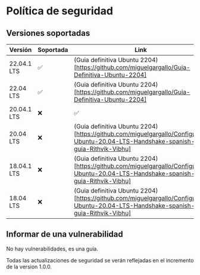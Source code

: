 # Política de seguridad

## Versiones soportadas

| Versión | Soportada | Link
| --- | --- | --- |
| 22.04.1 LTS | :white_check_mark:  | (Guia definitiva Ubuntu 2204)[https://github.com/miguelgargallo/Guia-Definitiva-Ubuntu-2204] |
| 22.04 LTS  | :white_check_mark: | (Guia definitiva Ubuntu 2204)[https://github.com/miguelgargallo/Guia-Definitiva-Ubuntu-2204] |
| 20.04.1 LTS  | :x: |  :white_check_mark:  |  (Guia definitiva Ubuntu 2204)[https://github.com/miguelgargallo/Configurar-Ubuntu-20.04-LTS-Handshake-spanish-guia-Rithvik-Vibhu] |
| 20.04 LTS  | :x: |  (Guia definitiva Ubuntu 2204)[https://github.com/miguelgargallo/Configurar-Ubuntu-20.04-LTS-Handshake-spanish-guia-Rithvik-Vibhu] |
| 18.04.1 LTS  | :x: |  (Guia definitiva Ubuntu 2204)[https://github.com/miguelgargallo/Configurar-Ubuntu-20.04-LTS-Handshake-spanish-guia-Rithvik-Vibhu] |
| 18.04 LTS  | :x: |  (Guia definitiva Ubuntu 2204)[https://github.com/miguelgargallo/Configurar-Ubuntu-20.04-LTS-Handshake-spanish-guia-Rithvik-Vibhu] |

## Informar de una vulnerabilidad

No hay vulnerabilidades, es una guía.

Todas las actualizaciones de seguridad se verán reflejadas en el incremento de la version 1.0.0.
